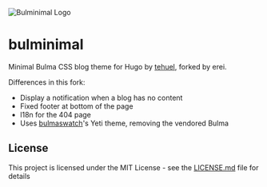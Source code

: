 ![Bulminimal Logo](https://raw.githubusercontent.com/tehuel/bulminimal/master/logo.png)

# bulminimal

Minimal Bulma CSS blog theme for Hugo by [tehuel](https://github.com/tehuel), forked by erei.

Differences in this fork:
- Display a notification when a blog has no content
- Fixed footer at bottom of the page
- l18n for the 404 page
- Uses [bulmaswatch](https://jenil.github.io/bulmaswatch/)'s Yeti theme, removing the vendored Bulma

## License

This project is licensed under the MIT License - see the [LICENSE.md](LICENSE.md) file for details
